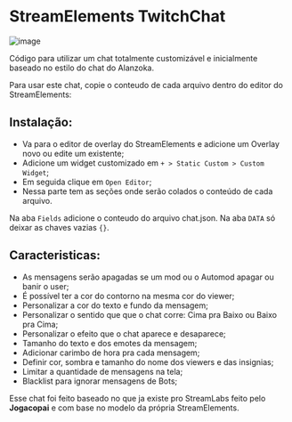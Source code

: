 # StreamElements TwitchChat

![image](https://user-images.githubusercontent.com/5833818/130188255-a9047a1a-9394-4cca-b301-e4d68c1f5045.png)

Código para utilizar um chat totalmente customizável e inicialmente baseado no estilo do chat do Alanzoka.

Para usar este chat, copie o conteudo de cada arquivo dentro do editor do StreamElements:

## Instalação:
- Va para o editor de overlay do StreamElements e adicione um Overlay novo ou edite um existente;
- Adicione um widget customizado em `+ > Static Custom > Custom Widget`;
- Em seguida clique em `Open Editor`;
- Nessa parte tem as seções onde serão colados o conteúdo de cada arquivo.

Na aba `Fields` adicione o conteudo do arquivo chat.json.
Na aba `DATA` só deixar as chaves vazias `{}`.

## Caracteristicas:
- As mensagens serão apagadas se um mod ou o Automod apagar ou banir o user;
- É possível ter a cor do contorno na mesma cor do viewer;
- Personalizar a cor do texto e fundo da mensagem;
- Personalizar o sentido que que o chat corre: Cima pra Baixo ou Baixo pra Cima;
- Personalizar o efeito que o chat aparece e desaparece;
- Tamanho do texto e dos emotes da mensagem;
- Adicionar carimbo de hora pra cada mensagem;
- Definir cor, sombra e tamanho do nome dos viewers e das insignias;
- Limitar a quantidade de mensagens na tela;
- Blacklist para ignorar mensagens de Bots;

Esse chat foi feito baseado no que ja existe pro StreamLabs feito pelo **Jogacopai** e com base no modelo da própria StreamElements.
